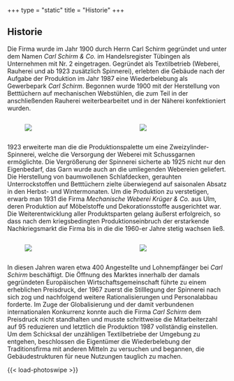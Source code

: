 +++
type = "static"
title = "Historie"
+++

## Historie

Die Firma wurde im Jahr 1900 durch Herrn Carl Schirm gegründet und unter dem Namen *Carl Schirm & Co.* im Handelsregister Tübingen als Unternehmen mit Nr. 2 eingetragen. Gegründet als Textilbetrieb (Weberei, Rauherei und ab 1923 zusätzlich Spinnerei), erlebten die Gebäude nach der Aufgabe der Produktion im Jahr 1987 eine Wiederbelebung als Gewerbepark *Carl Schirm*. Begonnen wurde 1900 mit der Herstellung von Betttüchern auf mechanischen Webstühlen, die zum Teil in der anschließenden Rauherei weiterbearbeitet und in der Näherei konfektioniert wurden.

<div class="columns">
	<div class="column is-half">
		<div class="image is-4by3">
			<figure>
				<img src="../images/historie/1.jpg">
			</figure>
		</div>
	</div>
	<div class="column is-half">
		<div class="image is-4by3">
			<figure>
				<img src="../images/historie/2.jpg">
			</figure>
		</div>
	</div>
</div>

1923 erweiterte man die die Produktionspalette um eine Zweizylinder-Spinnerei, welche die Versorgung der Weberei mit Schussgarnen ermöglichte. Die Vergrößerung der Spinnerei sicherte ab 1925 nicht nur den Eigenbedarf, das Garn wurde auch an die umliegenden Webereien geliefert. Die Herstellung von baumwollenen Schlafdecken, gerauhten Unterrockstoffen und Betttüchern zielte überwiegend auf saisonalen Absatz in den Herbst- und Wintermonaten. Um die Produktion zu verstetigen, erwarb man 1931 die Firma *Mechanische Weberei Krüger & Co.* aus Ulm, deren Produktion auf Möbelstoffe und Dekorationsstoffe ausgerichtet war. Die Weiterentwicklung aller Produktsparten gelang äußerst erfolgreich, so dass nach dem kriegsbedingten Produktionseinbruch der erstarkende Nachkriegsmarkt die Firma bis in die die 1960-er Jahre stetig wachsen ließ.

<div class="columns">
	<div class="column is-half">
		<div class="image is-4by3">
			<figure>
				<img src="../images/historie/3.jpg">
			</figure>
		</div>
	</div>
	<div class="column is-half">
		<div class="image is-4by3">
			<figure>
				<img src="../images/historie/4.jpg">
			</figure>
		</div>
	</div>
</div>

In diesen Jahren waren etwa 400 Angestellte und Lohnempfänger bei *Carl Schirm* beschäftigt. Die Öffnung des Marktes innerhalb der damals gegründeten Europäischen Wirtschaftsgemeinschaft führte zu einem erheblichen Preisdruck, der 1967 zuerst die Stilllegung der Spinnerei nach sich zog und nachfolgend weitere Rationalisierungen und Personalabbau forderte. Im Zuge der Globalisierung und der damit verbundenen internationalen Konkurrenz konnte auch die Firma *Carl Schirm* dem Preisdruck nicht standhalten und musste schrittweise die Mitarbeiterzahl auf 95 reduzieren und letztlich die Produktion 1987 vollständig einstellen. Um dem Schicksal der unzähligen Textilbetriebe der Umgebung zu entgehen, beschlossen die Eigentümer die Wiederbelebung der Traditionsfirma mit anderen Mitteln zu versuchen und begannen, die Gebäudestrukturen für neue Nutzungen tauglich zu machen.

{{< load-photoswipe >}}
